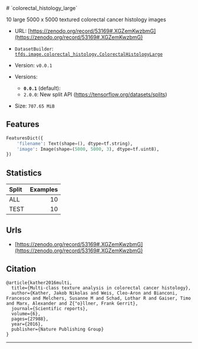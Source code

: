 <div itemscope itemtype="http://schema.org/Dataset">
  <div itemscope itemprop="includedInDataCatalog" itemtype="http://schema.org/DataCatalog">
    <meta itemprop="name" content="TensorFlow Datasets" />
  </div>
  <meta itemprop="name" content="colorectal_histology_large" />
  <meta itemprop="description" content="10 large 5000 x 5000 textured colorectal cancer histology images&#10;&#10;To use this dataset:&#10;&#10;```python&#10;import tensorflow_datasets as tfds&#10;&#10;ds = tfds.load('colorectal_histology_large', split='train')&#10;for ex in ds.take(4):&#10;  print(ex)&#10;```&#10;&#10;See [the guide](https://www.tensorflow.org/datasets/overview) for more&#10;informations on [tensorflow_datasets](https://www.tensorflow.org/datasets).&#10;&#10;" />
  <meta itemprop="url" content="https://www.tensorflow.org/datasets/catalog/colorectal_histology_large" />
  <meta itemprop="sameAs" content="https://zenodo.org/record/53169#.XGZemKwzbmG" />
  <meta itemprop="citation" content="@article{kather2016multi,&#10;  title={Multi-class texture analysis in colorectal cancer histology},&#10;  author={Kather, Jakob Nikolas and Weis, Cleo-Aron and Bianconi, Francesco and Melchers, Susanne M and Schad, Lothar R and Gaiser, Timo and Marx, Alexander and Z{&quot;o}llner, Frank Gerrit},&#10;  journal={Scientific reports},&#10;  volume={6},&#10;  pages={27988},&#10;  year={2016},&#10;  publisher={Nature Publishing Group}&#10;}&#10;" />
</div>
# `colorectal_histology_large`

10 large 5000 x 5000 textured colorectal cancer histology images

*   URL:
    [https://zenodo.org/record/53169#.XGZemKwzbmG](https://zenodo.org/record/53169#.XGZemKwzbmG)
*   `DatasetBuilder`:
    [`tfds.image.colorectal_histology.ColorectalHistologyLarge`](https://github.com/tensorflow/datasets/tree/master/tensorflow_datasets/image/colorectal_histology.py)
*   Version: `v0.0.1`
*   Versions:

    *   **`0.0.1`** (default):
    *   `2.0.0`: New split API (https://tensorflow.org/datasets/splits)

*   Size: `707.65 MiB`

## Features
```python
FeaturesDict({
    'filename': Text(shape=(), dtype=tf.string),
    'image': Image(shape=(5000, 5000, 3), dtype=tf.uint8),
})
```

## Statistics

Split | Examples
:---- | -------:
ALL   | 10
TEST  | 10

## Urls

*   [https://zenodo.org/record/53169#.XGZemKwzbmG](https://zenodo.org/record/53169#.XGZemKwzbmG)

## Citation
```
@article{kather2016multi,
  title={Multi-class texture analysis in colorectal cancer histology},
  author={Kather, Jakob Nikolas and Weis, Cleo-Aron and Bianconi, Francesco and Melchers, Susanne M and Schad, Lothar R and Gaiser, Timo and Marx, Alexander and Z{"o}llner, Frank Gerrit},
  journal={Scientific reports},
  volume={6},
  pages={27988},
  year={2016},
  publisher={Nature Publishing Group}
}
```

--------------------------------------------------------------------------------
